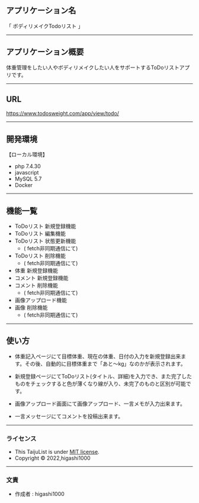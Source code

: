 ## アプリケーション名
「 ボディリメイクTodoリスト 」
***
## アプリケーション概要
体重管理をしたい人やボディリメイクしたい人をサポートするToDoリストアプリです。
***
## URL
https://www.todosweight.com/app/view/todo/
***
## 開発環境
【ローカル環境】
* php 7.4.30
* javascript
* MySQL 5.7
* Docker
***
## 機能一覧
* ToDoリスト 新規登録機能
* ToDoリスト 編集機能
* ToDoリスト 状態更新機能 
  * ( fetch非同期通信にて)
* ToDoリスト 削除機能
  * ( fetch非同期通信にて)
* 体重 新規登録機能
* コメント 新規登録機能 
* コメント 削除機能
  * ( fetch非同期通信にて)
* 画像アップロード機能
* 画像 削除機能
  * ( fetch非同期通信にて)
***
## 使い方
* 体重記入ページにて目標体重、現在の体重、日付の入力を新規登録出来ます。その後、自動的に目標体重まで「あと〜kg」なのかが表示されます。

* 新規登録ページにてToDoリスト(タイトル、詳細)を入力でき、また完了したものをチェックすると色が薄くなり線が入り、未完了のものと区別が可能です。

* 画像アップロード画面にて画像アップロード、一言メモが入力出来ます。

* 一言メッセージにてコメントを投稿出来ます。

***
### ライセンス
* This TaijuList is under [MIT license](http://TomoakiTANAKA.mit-license.org).
* Copyright © 2022,higashi1000
***
### 文責
* 作成者 : higashi1000